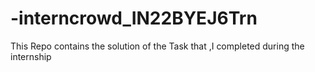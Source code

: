 # -interncrowd_IN22BYEJ6Trn
This Repo contains the solution of the Task that ,I completed during the internship
